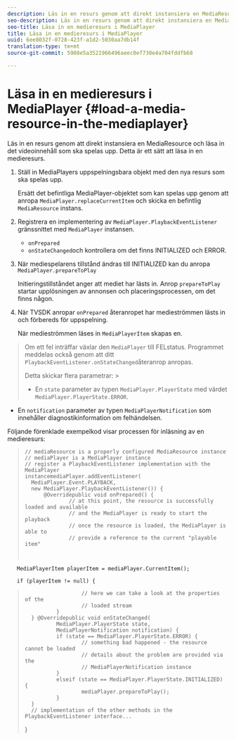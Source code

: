 ```yaml
---
description: Läs in en resurs genom att direkt instansiera en MediaResource och läsa in det videoinnehåll som ska spelas upp. Detta är ett sätt att läsa in en medieresurs.
seo-description: Läs in en resurs genom att direkt instansiera en MediaResource och läsa in det videoinnehåll som ska spelas upp. Detta är ett sätt att läsa in en medieresurs.
seo-title: Läsa in en medieresurs i MediaPlayer
title: Läsa in en medieresurs i MediaPlayer
uuid: 6ee8032f-0728-423f-a1d2-5030aa7db14f
translation-type: tm+mt
source-git-commit: 5908e5a3521966496aeec0ef730e4a704fddfb68

---
```



# Läsa in en medieresurs i MediaPlayer {#load-a-media-resource-in-the-mediaplayer}

Läs in en resurs genom att direkt instansiera en MediaResource och läsa in det videoinnehåll som ska spelas upp. Detta är ett sätt att läsa in en medieresurs.

1. Ställ in MediaPlayers uppspelningsbara objekt med den nya resurs som ska spelas upp.

   Ersätt det befintliga MediaPlayer-objektet som kan spelas upp genom att anropa `MediaPlayer.replaceCurrentItem` och skicka en befintlig `MediaResource` instans.

1. Registrera en implementering av `MediaPlayer.PlaybackEventListener` gränssnittet med `MediaPlayer` instansen.

   * `onPrepared`
   * `onStateChanged`och kontrollera om det finns INITIALIZED och ERROR.

1. När mediespelarens tillstånd ändras till INITIALIZED kan du anropa `MediaPlayer.prepareToPlay`

   Initieringstillståndet anger att mediet har lästs in. Anrop `prepareToPlay` startar upplösningen av annonsen och placeringsprocessen, om det finns någon.
1. När TVSDK anropar `onPrepared` återanropet har medieströmmen lästs in och förbereds för uppspelning.

   När medieströmmen läses in `MediaPlayerItem` skapas en.
>Om ett fel inträffar växlar den `MediaPlayer` till FELstatus. Programmet meddelas också genom att ditt `PlaybackEventListener.onStateChanged`återanrop anropas.
>
>Detta skickar flera parametrar: >
>* En `state` parameter av typen `MediaPlayer.PlayerState` med värdet `MediaPlayer.PlayerState.ERROR`.
   >
   >
* En `notification` parameter av typen `MediaPlayerNotification` som innehåller diagnostikinformation om felhändelsen.


Följande förenklade exempelkod visar processen för inläsning av en medieresurs:

>```java>
>// mediaResource is a properly configured MediaResource instance 
>// mediaPlayer is a MediaPlayer instance 
>// register a PlaybackEventListener implementation with the MediaPlayer  
>instancemediaPlayer.addEventListener( 
>   MediaPlayer.Event.PLAYBACK, 
>   new MediaPlayer.PlaybackEventListener()) { 
>       @Overridepublic void onPrepared() { 
>               // at this point, the resource is successfully loaded and available 
>               // and the MediaPlayer is ready to start the playback 
>               // once the resource is loaded, the MediaPlayer is able to 
>               // provide a reference to the current "playable item" 
> 
>        
       MediaPlayerItem playerItem = mediaPlayer.CurrentItem(); 
> 
>        
       if (playerItem != null) {     
>                       // here we can take a look at the properties of the     
>                       // loaded stream 
>               } 
>       } @Overridepublic void onStateChanged( 
>               MediaPlayer.PlayerState state,  
>               MediaPlayerNotification notification) { 
>               if (state == MediaPlayer.PlayerState.ERROR) { 
>                       // something bad happened - the resource cannot be loaded    
>                       // details about the problem are provided via the  
>                       // MediaPlayerNotification instance 
>               }  
>               elseif (state == MediaPlayer.PlayerState.INITIALIZED) {     
>                       mediaPlayer.prepareToPlay(); 
>               } 
>       } 
>       // implementation of the other methods in the PlaybackEventListener interface... 
>} 
>
>
```>


